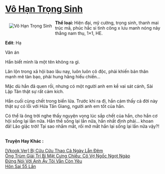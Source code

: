 <a href="https://utruyen.com/vo-han-trong-sinh/25232/" title="Vô Hạn Trọng Sinh"><h1>Vô Hạn Trọng Sinh</h1></a><div style="display:table"><img align="right" style="float: left; padding: 10px;" src="https://utruyen.com/images/story/200x260/vo-han-trong-sinh.jpg" alt="Vô Hạn Trọng Sinh"><b>Thể loại: </b>Hiện đại, mỹ cường, trọng sinh, thanh mai trúc mã, phúc hắc si tình công x lưu manh nóng nảy thẳng nam thụ, 1×1, HE.<p></p><b>Edit</b>: Hạ<p></p>Văn án<p></p>Hắn biết mình là một tên không ra gì.<p></p>Lăn lộn trong xã hội bao lâu nay, luôn luôn cô độc, phải khiến bản thân mạnh mẽ tàn bạo, phải hung hăng hiếu chiến...<p></p>Mặc dù hắn đã quen rồi, nhưng có một người anh em kề vai sát cánh, Sài Lập Tân thật sự rất cảm kích.<p></p>Hắn cuối cùng chết trong biển lửa. Trước khi ra đi, hắn cảm thấy cả đời này thật sự có lỗi với Hứa Tấn Giang, người anh em tốt của hắn.<p></p>Có thể là ông trời nghe thấy nguyện vọng lúc sắp chết của hắn, cho hắn cơ hội sống lại lần nữa. Hắn thề sống lại lần nữa, hắn nhất định phải… khoan đã! Lão giặc trời! Tại sao nhắm mắt, rồi mở mắt hắn lại sống lại lần nữa vậy?!</div><p><br><b>Truyện Hay Khác :</b></p><a href="https://utruyen.com/vkook-ver-bi-cuu-cuu-thao-ca-ngay-lan-dem/21901/" alt="[Vkook Ver] Bị Cữu Cữu Thao Cả Ngày Lẫn Đêm">[Vkook Ver] Bị Cữu Cữu Thao Cả Ngày Lẫn Đêm</a><br/><a href="https://github.com/quanluxury/truyenhot/tree/master/truyenhay/17397/" alt="Ông Trùm Giải Trí Bí Mật Cưng Chiều: Cô Vợ Ngốc Ngọt Ngào">Ông Trùm Giải Trí Bí Mật Cưng Chiều: Cô Vợ Ngốc Ngọt Ngào</a><br/><a href="https://github.com/quanluxury/truyenhot/tree/master/truyenhay/1386/" alt="Đừng Nói Với Anh Ấy Tôi Vẫn Còn Yêu">Đừng Nói Với Anh Ấy Tôi Vẫn Còn Yêu</a><br/><a href="https://github.com/quanluxury/truyenhot/tree/master/truyenhay/12042/" alt="Hôn Sai 55 Lần">Hôn Sai 55 Lần</a><br/>